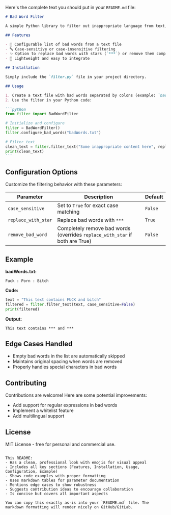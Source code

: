 Here's the complete text you should put in your `README.md` file:

````markdown
# Bad Word Filter

A simple Python library to filter out inappropriate language from text, with configurable sensitivity and replacement options.

## Features

- 🚫 Configurable list of bad words from a text file
- 🔤 Case-sensitive or case-insensitive filtering
- ✨ Option to replace bad words with stars (`***`) or remove them completely
- 🐍 Lightweight and easy to integrate

## Installation

Simply include the `filter.py` file in your project directory.

## Usage

1. Create a text file with bad words separated by colons (example: `badWords.txt`)
2. Use the filter in your Python code:

```python
from filter import BadWordFilter

# Initialize and configure
filter = BadWordFilter()
filter.configure_bad_words("badWords.txt")

# Filter text
clean_text = filter.filter_text("Some inappropriate content here", replace_with_star=True)
print(clean_text)
```
````

## Configuration Options

Customize the filtering behavior with these parameters:

| Parameter           | Description                                                                  | Default |
| ------------------- | ---------------------------------------------------------------------------- | ------- |
| `case_sensitive`    | Set to `True` for exact case matching                                        | `False` |
| `replace_with_star` | Replace bad words with `***`                                                 | `True`  |
| `remove_bad_word`   | Completely remove bad words (overrides `replace_with_star` if both are True) | `False` |

## Example

**badWords.txt:**

```
Fuck : Porn : Bitch
```

**Code:**

```python
text = "This text contains FUCK and bitch"
filtered = filter.filter_text(text, case_sensitive=False)
print(filtered)
```

**Output:**

```
This text contains *** and ***
```

## Edge Cases Handled

- Empty bad words in the list are automatically skipped
- Maintains original spacing when words are removed
- Properly handles special characters in bad words

## Contributing

Contributions are welcome! Here are some potential improvements:

- Add support for regular expressions in bad words
- Implement a whitelist feature
- Add multilingual support

## License

MIT License - free for personal and commercial use.

```

This README:
- Has a clean, professional look with emojis for visual appeal
- Includes all key sections (Features, Installation, Usage, Configuration, Example)
- Shows code examples with proper formatting
- Uses markdown tables for parameter documentation
- Mentions edge cases to show robustness
- Suggests contribution ideas to encourage collaboration
- Is concise but covers all important aspects

You can copy this exactly as-is into your `README.md` file. The markdown formatting will render nicely on GitHub/GitLab.
```
